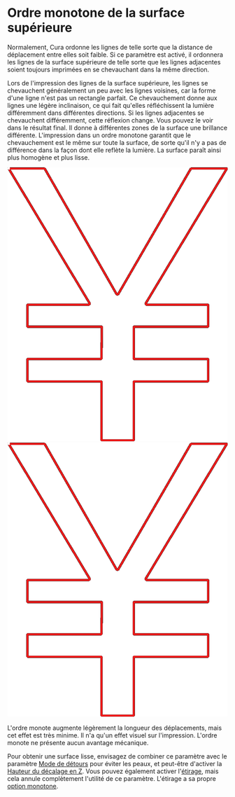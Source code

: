 Ordre monotone de la surface supérieure
====
Normalement, Cura ordonne les lignes de telle sorte que la distance de déplacement entre elles soit faible. Si ce paramètre est activé, il ordonnera les lignes de la surface supérieure de telle sorte que les lignes adjacentes soient toujours imprimées en se chevauchant dans la même direction.

Lors de l'impression des lignes de la surface supérieure, les lignes se chevauchent généralement un peu avec les lignes voisines, car la forme d'une ligne n'est pas un rectangle parfait. Ce chevauchement donne aux lignes une légère inclinaison, ce qui fait qu'elles réfléchissent la lumière différemment dans différentes directions. Si les lignes adjacentes se chevauchent différemment, cette réflexion change. Vous pouvez le voir dans le résultat final. Il donne à différentes zones de la surface une brillance différente. L'impression dans un ordre monotone garantit que le chevauchement est le même sur toute la surface, de sorte qu'il n'y a pas de différence dans la façon dont elle reflète la lumière. La surface paraît ainsi plus homogène et plus lisse.

<!--screenshot {
"image_path": "skin_monotonic_disabled.gif",
"models": [
    {
        "script": "yen.scad",
        "transformation": ["scale(0.5)"]
    }
],
"camera_position": [0, 0, 130],
"settings": {
    "wall_line_count": 1,
    "skin_outline_count": 0,
    "travel_compensate_overlapping_walls_enabled": false,
    "skin_monotonic": false
},
"layer": 1,
"line": [29, 45, 61, 77, 93, 109, 125, 141, 157, 161, 177, 193, 199, 211, 231, 246, 262, 280, 296, 312, 326, 342, 358, 374, 397, 417, 433, 449, 464, 480, 499],
"delay": 125,
"colours": 32
}-->
<!--screenshot {
"image_path": "skin_monotonic_enabled.gif",
"models": [
    {
        "script": "yen.scad",
        "transformation": ["scale(0.5)"]
    }
],
"camera_position": [0, 0, 130],
"settings": {
    "wall_line_count": 1,
    "skin_outline_count": 0,
    "travel_compensate_overlapping_walls_enabled": false,
    "skin_monotonic": true
},
"layer": 1,
"line": [31, 47, 63, 77, 93, 109, 115, 131, 147, 163, 181, 197, 213, 229, 244, 263, 281, 296, 319, 340, 356, 372, 379, 395, 411, 427, 443, 459, 475, 491, 507, 511],
"delay": 125,
"colours": 32
}-->
![Pas un ordre monotone](../../../articles/images/skin_monotonic_disabled.gif)
![Ordre monotonique, toujours à partir du coin inférieur droit](../../../articles/images/skin_monotonic_enabled.gif)

L'ordre monote augmente légèrement la longueur des déplacements, mais cet effet est très minime. Il n'a qu'un effet visuel sur l'impression. L'ordre monote ne présente aucun avantage mécanique.

Pour obtenir une surface lisse, envisagez de combiner ce paramètre avec le paramètre [Mode de détours](../travel/retraction_combing.md) pour éviter les peaux, et peut-être d'activer la [Hauteur du décalage en Z](../travel/retraction_hop.md). Vous pouvez également activer l'[étirage](../top_bottom/ironing_enabled.md), mais cela annule complètement l'utilité de ce paramètre. L'étirage a sa propre [option monotone](../top_bottom/ironing_monotonic.md).
